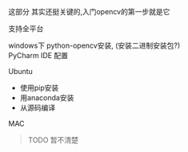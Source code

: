 这部分 其实还挺关键的,入门opencv的第一步就是它

支持全平台

windows下 python-opencv安装, (安装二进制安装包?)  
PyCharm IDE 配置

Ubuntu
* 使用pip安装
* 用anaconda安装
* 从源码编译

MAC
> TODO 暂不清楚
